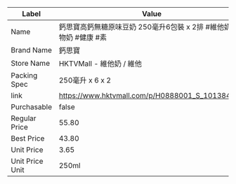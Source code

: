 | Label           | Value                                           |
| --------------- | ----------------------------------------------- |
| Name            | 鈣思寶高鈣無糖原味豆奶 250毫升6包裝 x 2排 #維他奶 #植物奶 #健康 #素      |
| Brand Name      | 鈣思寶                                             |
| Store Name      | HKTVMall - 維他奶 / 維他                             |
| Packing Spec    | 250毫升 x 6 x 2                                   |
| link            | https://www.hktvmall.com/p/H0888001_S_10138408A |
| Purchasable     | false                                           |
| Regular Price   | 55.80                                           |
| Best Price      | 43.80                                           |
| Unit Price      | 3.65                                            |
| Unit Price Unit | 250ml                                           |

